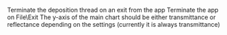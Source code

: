 Terminate the deposition thread on an exit from the app
Terminate the app on File\Exit
The y-axis of the main chart should be either transmittance or reflectance depending on the settings (currently it is always transmittance)

